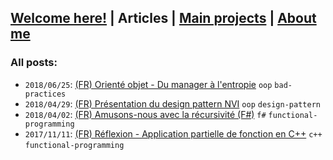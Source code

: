 ## [Welcome here!](index.md) | Articles | [Main projects](projects.md) | [About me](about.md)

### All posts:
- `2018/06/25`: [(FR) Orienté objet - Du manager à l'entropie](articles/fr/manager.md) `oop` `bad-practices`
- `2018/04/29`: [(FR) Présentation du design pattern NVI](articles/fr/nvi.md) `oop` `design-pattern`
- `2018/04/02`: [(FR) Amusons-nous avec la récursivité (F#)](articles/fr/recursivite.md) `f#` `functional-programming`
- `2017/11/11`: [(FR) Réflexion - Application partielle de fonction en C++](articles/fr/curryfication_cpp.md) `c++` `functional-programming`
